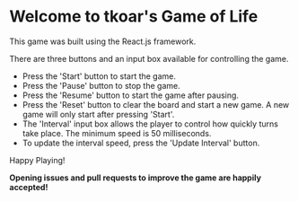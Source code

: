 # Welcome to tkoar's Game of Life

This game was built using the React.js framework.

There are three buttons and an input box available for controlling the game.
  * Press the 'Start' button to start the game.
  * Press the 'Pause' button to stop the game.
  * Press the 'Resume' button to start the game after pausing.
  * Press the 'Reset' button to clear the board and start a new game. A new game will only start after pressing 'Start'.
  * The 'Interval' input box allows the player to control how quickly turns take place. The minimum speed is 50 milliseconds.
  * To update the interval speed, press the 'Update Interval' button.

Happy Playing!

**Opening issues and pull requests to improve the game are happily accepted!**
